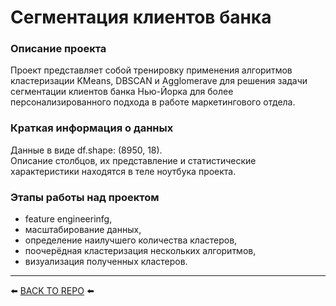 # Сегментация клиентов банка

### Описание проекта    
Проект представляет собой тренировку применения алгоритмов кластеризации KMeans, DBSCAN и Agglomerave для решения задачи сегментации клиентов банка Нью-Йорка для более персонализированного подхода в работе маркетингового отдела.

### Краткая информация о данных
Данные в виде df.shape: (8950, 18).  
Описание столбцов, их представление и статистические характеристики находятся в теле ноутбука проекта.

### Этапы работы над проектом  
- feature engineerinfg,
- масштабирование данных,
- определение наилучшего количества кластеров,
- поочерёдная кластеризация нескольких алгоритмов,
- визуализация полученных кластеров.

---

⬅️ [BACK TO REPO](https://github.com/Akialema/PROJECTS.EDU/tree/main) ⬅️